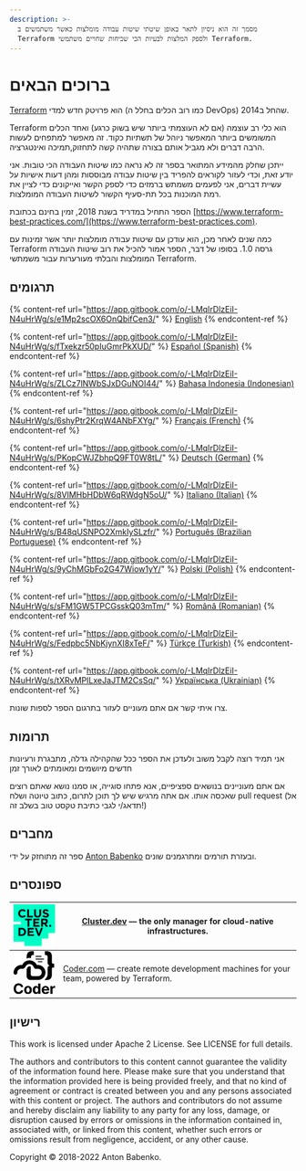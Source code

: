 ```yaml
---
description: >-
  מסמך זה הוא ניסיון לתאר באופן שיטתי שיטות עבודה מומלצות כאשר משתמשים ב
  Terraform ולספק המלצות לבעיות הכי שכיחות שחויים משתמשי Terraform.
---
```


# ברוכים הבאים

[Terraform](https://www.terraform.io/) הוא פרויטק חדש למדי (כמו רוב הכלים בחלל ה DevOps) שהחל ב2014.

Terraform הוא כלי רב עוצמה (אם לא העוצמתי ביותר שיש בשוק כרגע) ואחד הכלים המשומשים ביותר המאפשר ניוהל של תשתיות כקוד. זה מאפשר למתפחים לעשות הרבה דברים ולא מגביל אותם בצורה שתהיה קשה לתחזוק,תמיכה ואינטגרציה.

ייתכן שחלק מהמידע המתואר בספר זה לא נראה כמו שיטות העבודה הכי טובות. אני יודע זאת, וכדי לעזור לקוראים להפריד בין שיטות עבודה מבוססות ומהן דעות אישיות על עשיית דברים, אני לפעמים משמתש ברמזים כדי לספק  הקשר ואייקונים כדי לציין את רמת המוכנות בכל תת-סעיף הקשור לשיטות העבודה המומלצות.

הספר התחיל במדריד בשנת 2018, זמין בחינם בכתובת [https://www.terraform-best-practices.com/](https://www.terraform-best-practices.com).

כמה שנים לאחר מכן, הוא עודכן עם שיטות עבודה מומלצות יותר אשר זמינות עם Terraform גרסה 1.0. בסופו של דבר, הספר אמור להכיל את רוב שיטות העבודה המומלצות והבלתי מעורערות עבור משמתשי Terraform.

## תרגומים

{% content-ref url="https://app.gitbook.com/o/-LMqIrDlzEiI-N4uHrWg/s/e1Mp2scOX6OnQbifCen3/" %}
[English](https://app.gitbook.com/o/-LMqIrDlzEiI-N4uHrWg/s/e1Mp2scOX6OnQbifCen3/)
{% endcontent-ref %}

{% content-ref url="https://app.gitbook.com/o/-LMqIrDlzEiI-N4uHrWg/s/fTxekzr50pIuGmrPkXUD/" %}
[Español (Spanish)](https://app.gitbook.com/o/-LMqIrDlzEiI-N4uHrWg/s/fTxekzr50pIuGmrPkXUD/)
{% endcontent-ref %}

{% content-ref url="https://app.gitbook.com/o/-LMqIrDlzEiI-N4uHrWg/s/ZLCz7lNWbSJxDGuNOI44/" %}
[Bahasa Indonesia (Indonesian)](https://app.gitbook.com/o/-LMqIrDlzEiI-N4uHrWg/s/ZLCz7lNWbSJxDGuNOI44/)
{% endcontent-ref %}

{% content-ref url="https://app.gitbook.com/o/-LMqIrDlzEiI-N4uHrWg/s/6shyPtr2KrqW4ANbFXYg/" %}
[Français (French)](https://app.gitbook.com/o/-LMqIrDlzEiI-N4uHrWg/s/6shyPtr2KrqW4ANbFXYg/)
{% endcontent-ref %}

{% content-ref url="https://app.gitbook.com/o/-LMqIrDlzEiI-N4uHrWg/s/PKopCWJZbhpQ9FT0W8tL/" %}
[Deutsch (German)](https://app.gitbook.com/o/-LMqIrDlzEiI-N4uHrWg/s/PKopCWJZbhpQ9FT0W8tL/)
{% endcontent-ref %}

{% content-ref url="https://app.gitbook.com/o/-LMqIrDlzEiI-N4uHrWg/s/8VlMHbHDbW6qRWdgN5oU/" %}
[Italiano (Italian)](https://app.gitbook.com/o/-LMqIrDlzEiI-N4uHrWg/s/8VlMHbHDbW6qRWdgN5oU/)
{% endcontent-ref %}

{% content-ref url="https://app.gitbook.com/o/-LMqIrDlzEiI-N4uHrWg/s/B48qUSNPO2XmkIySLzfr/" %}
[Português (Brazilian Portuguese)](https://app.gitbook.com/o/-LMqIrDlzEiI-N4uHrWg/s/B48qUSNPO2XmkIySLzfr/)
{% endcontent-ref %}

{% content-ref url="https://app.gitbook.com/o/-LMqIrDlzEiI-N4uHrWg/s/9yChMGbFo2G47Wiow1yY/" %}
[Polski (Polish)](https://app.gitbook.com/o/-LMqIrDlzEiI-N4uHrWg/s/9yChMGbFo2G47Wiow1yY/)
{% endcontent-ref %}

{% content-ref url="https://app.gitbook.com/o/-LMqIrDlzEiI-N4uHrWg/s/sFM1GW5TPCGsskQ03mTm/" %}
[Română (Romanian)](https://app.gitbook.com/o/-LMqIrDlzEiI-N4uHrWg/s/sFM1GW5TPCGsskQ03mTm/)
{% endcontent-ref %}

{% content-ref url="https://app.gitbook.com/o/-LMqIrDlzEiI-N4uHrWg/s/Fedpbc5NbKjynXI8xTeF/" %}
[Türkçe (Turkish)](https://app.gitbook.com/o/-LMqIrDlzEiI-N4uHrWg/s/Fedpbc5NbKjynXI8xTeF/)
{% endcontent-ref %}

{% content-ref url="https://app.gitbook.com/o/-LMqIrDlzEiI-N4uHrWg/s/tXRvMPILxeJaJTM2CsSq/" %}
[Українська (Ukrainian)](https://app.gitbook.com/o/-LMqIrDlzEiI-N4uHrWg/s/tXRvMPILxeJaJTM2CsSq/)
{% endcontent-ref %}

צרו איתי קשר אם אתם מעוניים לעזור בתרגום הספר לספות שונות.

## תרומות

אני תמיד רוצה לקבל משוב ולעדכן את הספר ככל שהקהילה גדלה, מתבגרת ורעיונות חדשים מיושמים ומאומתים לאורך  זמן

אם אתם מעוניינים בנושאים ספציפיים, אנא פתחו סוגייה, או סמנו נושא שאתם רוצים שאכסה אותו. אם אתה מרגיש שיש לך תוכן לתרום, כתוב טיוטה ושלח pull request (אל תדאג/י לגבי כתיבת טקסט טוב בשלב זה!)

## מחברים

ספר זה מתוחזק על ידי [Anton Babenko](https://github.com/antonbabenko) ובעזרת תורמים ומתרגמנים שונים.

## ספונסרים

| [![](.gitbook/assets/cluster-dev-logo-site.png)](https://cluster.dev) | [Cluster.dev](http://cluster.dev) — the only manager for cloud-native infrastructures.                   |
| --------------------------------------------------------------------- | -------------------------------------------------------------------------------------------------------- |
| [![](.gitbook/assets/coder-logo-for-sponsor.png)](http://coder.com/)  | [Coder.com](http://coder.com/) — create remote development machines for your team, powered by Terraform. |

## רישיון

This work is licensed under Apache 2 License. See LICENSE for full details.

The authors and contributors to this content cannot guarantee the validity of the information found here. Please make sure that you understand that the information provided here is being provided freely, and that no kind of agreement or contract is created between you and any persons associated with this content or project. The authors and contributors do not assume and hereby disclaim any liability to any party for any loss, damage, or disruption caused by errors or omissions in the information contained in, associated with, or linked from this content, whether such errors or omissions result from negligence, accident, or any other cause.

Copyright © 2018-2022 Anton Babenko.
